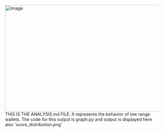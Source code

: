 <img width="591" height="350" alt="image" src="https://github.com/user-attachments/assets/c4e8c3fa-a92a-4b01-aa84-329dce0c3554" />
THIS IS THE ANALYSIS.md FILE.
It represents the behavior of low range wallets.
The code for this output is graph.py and output is displayed here also 'score_distribution.png'
